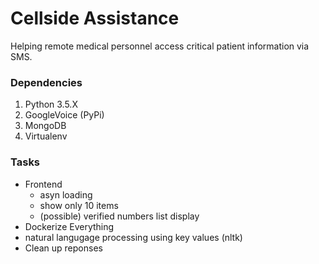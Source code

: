 # Cellside Assistance
Helping remote medical personnel access critical patient information via SMS.

###  Dependencies
1. Python 3.5.X
2. GoogleVoice (PyPi) 
3. MongoDB
4. Virtualenv

### Tasks
- Frontend
    - asyn loading
    - show only 10 items
    - (possible) verified numbers list display
- Dockerize Everything
- natural langugage processing using key values (nltk)
- Clean up reponses